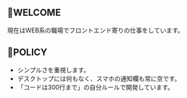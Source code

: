 ## 👋WELCOME

現在はWEB系の職場でフロントエンド寄りの仕事をしています。

## 🍎POLICY

* シンプルさを重視します。
* デスクトップには何もなく、スマホの通知欄も常に空です。
* 「コードは300行まで」の自分ルールで開発しています。

<!--
**gene-ix/gene-ix** is a ✨ _special_ ✨ repository because its `README.md` (this file) appears on your GitHub profile.

Here are some ideas to get you started:

- 🔭 I’m currently working on ...
- 🌱 I’m currently learning ...
- 👯 I’m looking to collaborate on ...
- 🤔 I’m looking for help with ...
- 💬 Ask me about ...
- 📫 How to reach me: ...
- 😄 Pronouns: ...
- ⚡ Fun fact: ...
-->
